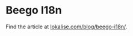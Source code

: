 # Beego I18n

 Find the article at [lokalise.com/blog/beego-i18n/](https://lokalise.com/blog/beego-i18n/).
